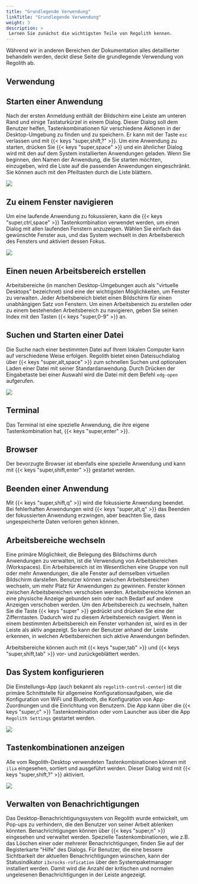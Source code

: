```yaml
---
title: "Grundlegende Verwendung"
linkTitle: "Grundlegende Verwendung"
weight: 3
description: >
 Lernen Sie zunächst die wichtigsten Teile von Regolith kennen.
---
```


Während wir in anderen Bereichen der Dokumentation alles detaillierter behandeln werden, deckt diese Seite die grundlegende Verwendung von Regolith ab.

## Verwendung

## Starten einer Anwendung

Nach der ersten Anmeldung enthält der Bildschirm eine Leiste am unteren Rand und einige Tastaturkürzel in einem Dialog. Dieser Dialog soll dem Benutzer helfen, Tastenkombinationen für verschiedene Aktionen in der Desktop-Umgebung zu finden und zu speichern. Er kann mit der Taste `esc` verlassen und mit {{< keys "super,shift,?" >}}. Um eine Anwendung zu
starten, drücken Sie {{< keys "super,space" >}} und ein ähnlicher Dialog wird mit den auf dem System installierten Anwendungen geladen. Wenn Sie beginnen, den Namen der Anwendung, die Sie starten möchten, einzugeben, wird die Liste auf die passenden Anwendungen eingeschränkt. Sie können auch mit den Pfeiltasten durch die Liste blättern.

![](/regolith-ilia-apps.png)

## Zu einem Fenster navigieren

Um eine laufende Anwendung zu fokussieren, kann die {{< keys "super,ctrl,space" >}} Tastenkombination verwendet werden, um einen Dialog mit allen laufenden Fenstern anzuzeigen. Wählen Sie einfach das gewünschte Fenster aus, und das System wechselt in den Arbeitsbereich des Fensters und aktiviert dessen Fokus.

![](/regolith-ilia-windows.png)

## Einen neuen Arbeitsbereich erstellen

Arbeitsbereiche (in manchen Desktop-Umgebungen auch als "virtuelle Desktops" bezeichnet) sind eine der wichtigsten Möglichkeiten, um Fenster zu verwalten. Jeder Arbeitsbereich bietet einen Bildschirm für einen unabhängigen Satz von Fenstern. Um einen Arbeitsbereich zu erstellen oder zu einem bestehenden Arbeitsbereich zu navigieren, geben Sie seinen
Index mit den Tasten {{< keys "super,0-9" >}} an.

## Suchen und Starten einer Datei

Die Suche nach einer bestimmten Datei auf Ihrem lokalen Computer kann auf verschiedene Weise erfolgen. Regolith bietet einen Dateisuchdialog über {{< keys "super,alt,space" >}} zum schnellen Suchen und optionalen Laden einer Datei mit seiner Standardanwendung. Durch Drücken der Eingabetaste bei einer Auswahl wird die Datei mit dem Befehl `xdg-open` aufgerufen.

![](/regolith-ilia-files.png)

## Terminal

Das Terminal ist eine spezielle Anwendung, die ihre eigene Tastenkombination hat, {{< keys "super,enter" >}}.

## Browser

Der bevorzugte Browser ist ebenfalls eine spezielle Anwendung und kann mit {{< keys "super,shift,enter" >}} gestartet werden.

## Beenden einer Anwendung

Mit {{< keys "super,shift,q" >}} wird die fokussierte Anwendung beendet. Bei fehlerhaften Anwendungen wird {{<
keys "super,alt,q" >}} das Beenden der fokussierten Anwendung erzwingen, aber beachten Sie, dass ungespeicherte Daten
verloren gehen können.

## Arbeitsbereiche wechseln

Eine primäre Möglichkeit, die Belegung des Bildschirms durch Anwendungen zu verwalten, ist die Verwendung von Arbeitsbereichen (Workspaces). Ein Arbeitsbereich ist im Wesentlichen eine Gruppe von null oder mehr Anwendungen, die alle Fenster auf demselben virtuellen Bildschirm darstellen. Benutzer können zwischen Arbeitsbereichen wechseln, um mehr
Platz für Anwendungen zu gewinnen. Fenster können zwischen Arbeitsbereichen verschoben werden. Arbeitsbereiche können an eine physische Anzeige gebunden sein oder nach Bedarf auf andere Anzeigen verschoben werden. Um den Arbeitsbereich zu wechseln, halten Sie die Taste {{< keys "super" >}} gedrückt und drücken Sie eine der Zifferntasten. Dadurch wird zu diesem Arbeitsbereich navigiert. Wenn in einem bestimmten Arbeitsbereich ein Fenster vorhanden ist, wird es in der Leiste als aktiv angezeigt. So kann der Benutzer anhand der Leiste erkennen, in welchen Arbeitsbereichen sich aktive Anwendungen befinden.

Arbeitsbereiche können auch mit {{< keys "super,tab" >}} und {{< keys "super,shift,tab" >}} vor- und zurückgeblättert werden.

## Das System konfigurieren

Die Einstellungs-App (auch bekannt als `regolith-control-center`) ist die primäre Schnittstelle für allgemeine Konfigurationsaufgaben, wie die Konfiguration von WiFi und Bluetooth, die Konfiguration von App-Zuordnungen und die Einrichtung von Benutzern. Die App kann über die {{< keys "super,c" >}} Tastenkombination oder vom Launcher aus über die App `Regolith Settings` gestartet werden.

![](/regolith-gnome-settings.png)

## Tastenkombinationen anzeigen

Alle vom Regolith-Desktop verwendeten Tastenkombinationen können mit `ilia` eingesehen, sortiert und ausgeführt werden. Dieser Dialog wird mit {{< keys "super,shift,?" >}} aktiviert.

![](/regolith-ilia-keybindings.png)

## Verwalten von Benachrichtigungen

Das Desktop-Benachrichtigungssystem von Regolith wurde entwickelt, um Pop-ups zu verhindern, die den Benutzer von seiner Arbeit ablenken könnten. Benachrichtigungen können über {{< keys "super,n" >}} eingesehen und verwaltet werden. Spezielle Tastenkombinationen, wie z.B. das Löschen einer oder mehrerer Benachrichtigungen, finden Sie auf der Registerkarte "Hilfe" des Dialogs. Für Benutzer, die eine bessere Sichtbarkeit der aktuellen Benachrichtigungen wünschen, kann der Statusindikator `i3xrocks-rofication` über den Systempaketmanager installiert werden. Damit wird die Anzahl der kritischen und normalen ungelesenen Benachrichtigungen in der Leiste angezeigt.
